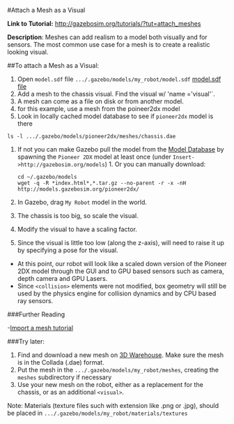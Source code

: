 #Attach a Mesh as a Visual

**Link to Tutorial:** http://gazebosim.org/tutorials/?tut=attach_meshes

**Description**: Meshes can add realism to a model both visually and for sensors. The most common use case for a mesh is to create a realistic looking visual.

##To attach a Mesh as a Visual:

1. Open `model.sdf` file `.../.gazebo/models/my_robot/model.sdf` [model.sdf file](https://github.com/mperez13/ROS-Tutorials/blob/master/.gazebo/models/my_robot/model.sdf)
2. Add a mesh to the chassis visual. Find the visual w/ 'name ='visual'`.
  1. A mesh can come as a file on disk or from another model.
  2. for this example, use a mesh from the poineer2dx model
3. Look in locally cached model database to see if `pioneer2dx` model is there

  ```ls -l .../.gazebo/models/pioneer2dx/meshes/chassis.dae```
  1. If not you can make Gazebo pull the model from the [Model Database](https://bitbucket.org/osrf/gazebo_models) by spawning the `Pioneer 2DX` model at least once (under `Insert->http://gazebosim.org/models`) 
    1. Or you can manually download:
        
        ```
        cd ~/.gazebo/models
        wget -q -R *index.html*,*.tar.gz --no-parent -r -x -nH http://models.gazebosim.org/pioneer2dx/
        ```
        
4. In Gazebo, drag `My Robot` model in the world. 
5. The chassis is too big, so scale the visual.
6. Modify the visual to have a scaling factor.
7. Since the visual is little too low (along the z-axis), will need to raise it up by specifying a pose for the visual.


- At this point, our robot will look like a scaled down version of the Pioneer 2DX model through the GUI and to GPU based sensors such as camera, depth camera and GPU Lasers.
- Since `<collision>` elements were not modified, box geometry will still be used by the physics engine for collision dynamics and by CPU based ray sensors.

###Further Reading

-[Import a mesh tutorial](http://gazebosim.org/tutorials/?tut=import_mesh)

###Try later:

1. Find and download a new mesh on [3D Warehouse](https://3dwarehouse.sketchup.com/). Make sure the mesh is in the Collada (.dae) format.
2. Put the mesh in the `.../.gazebo/models/my_robot/meshes`, creating the `meshes` subdirectory if necessary
3. Use your new mesh on the robot, either as a replacement for the chassis, or as an additional `<visual>`.

Note: Materials (texture files such with extension like .png or .jpg), should be placed in `.../.gazebo/models/my_robot/materials/textures`


